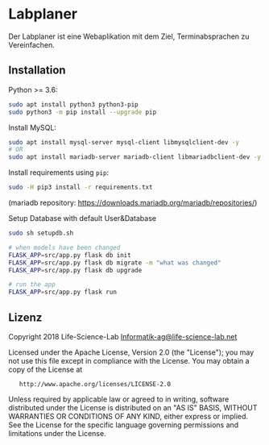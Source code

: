 # Labplaner
Der Labplaner ist eine Webaplikation mit dem Ziel, Terminabsprachen zu Vereinfachen.

## Installation
Python >= 3.6:
```bash
sudo apt install python3 python3-pip
sudo python3 -m pip install --upgrade pip 
```
Install MySQL:
```bash
sudo apt install mysql-server mysql-client libmysqlclient-dev -y
# OR
sudo apt install mariadb-server mariadb-client libmariadbclient-dev -y
```
Install requirements using `pip`:
```bash
sudo -H pip3 install -r requirements.txt
```

(mariadb repository: https://downloads.mariadb.org/mariadb/repositories/)

Setup Database with default User&Database
```bash
sudo sh setupdb.sh
```

```bash
# when models have been changed
FLASK_APP=src/app.py flask db init
FLASK_APP=src/app.py flask db migrate -m "what was changed"
FLASK_APP=src/app.py flask db upgrade

# run the app
FLASK_APP=src/app.py flask run
```

## Lizenz

   Copyright 2018 Life-Science-Lab <Informatik-ag@life-science-lab.net>

   Licensed under the Apache License, Version 2.0 (the "License");
   you may not use this file except in compliance with the License.
   You may obtain a copy of the License at

       http://www.apache.org/licenses/LICENSE-2.0

   Unless required by applicable law or agreed to in writing, software
   distributed under the License is distributed on an "AS IS" BASIS,
   WITHOUT WARRANTIES OR CONDITIONS OF ANY KIND, either express or implied.
   See the License for the specific language governing permissions and
   limitations under the License.

